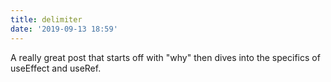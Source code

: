```yaml
---
title: delimiter
date: '2019-09-13 18:59'
---
```

A really great post that starts off with "why" then dives into the specifics of useEffect and useRef.
